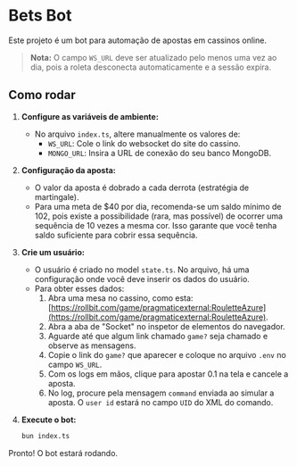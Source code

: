 # Bets Bot

Este projeto é um bot para automação de apostas em cassinos online.

> **Nota:** O campo `WS_URL` deve ser atualizado pelo menos uma vez ao dia, pois a roleta desconecta automaticamente e a sessão expira.

## Como rodar

1. **Configure as variáveis de ambiente:**
    - No arquivo `index.ts`, altere manualmente os valores de:
      - `WS_URL`: Cole o link do websocket do site do cassino.
      - `MONGO_URL`: Insira a URL de conexão do seu banco MongoDB.

2. **Configuração da aposta:**
    - O valor da aposta é dobrado a cada derrota (estratégia de martingale).
    - Para uma meta de $40 por dia, recomenda-se um saldo mínimo de 102, pois existe a possibilidade (rara, mas possível) de ocorrer uma sequência de 10 vezes a mesma cor. Isso garante que você tenha saldo suficiente para cobrir essa sequência.

3. **Crie um usuário:**
    - O usuário é criado no model `state.ts`. No arquivo, há uma configuração onde você deve inserir os dados do usuário.
    - Para obter esses dados:
        1. Abra uma mesa no cassino, como esta: [https://rollbit.com/game/pragmaticexternal:RouletteAzure](https://rollbit.com/game/pragmaticexternal:RouletteAzure).
        2. Abra a aba de "Socket" no inspetor de elementos do navegador.
        3. Aguarde até que algum link chamado `game?` seja chamado e observe as mensagens.
        4. Copie o link do `game?` que aparecer e coloque no arquivo `.env` no campo `WS_URL`.
        5. Com os logs em mãos, clique para apostar 0.1 na tela e cancele a aposta.
        6. No log, procure pela mensagem `command` enviada ao simular a aposta. O `user id` estará no campo `UID` do XML do comando.

4. **Execute o bot:**
    ```bash
    bun index.ts
    ```

Pronto! O bot estará rodando.